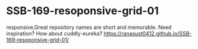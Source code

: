 # SSB-169-resoponsive-grid-01
responsive,Great repository names are short and memorable. Need inspiration? How about cuddly-eureka?
https://ranasust0412.github.io/SSB-169-resoponsive-grid-01/
